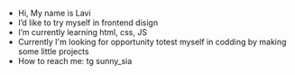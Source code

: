 - Hi, My name is Lavi 
- I’d like to try myself in frontend disign 
- I’m currently learning html, css, JS
- Currently I'm looking for opportunity totest myself in codding by making some little projects
- How to reach me: tg sunny_sia

<!---
S-LAVi/S-LAVi is a ✨ special ✨ repository because its `README.md` (this file) appears on your GitHub profile.
You can click the Preview link to take a look at your changes.
--->
